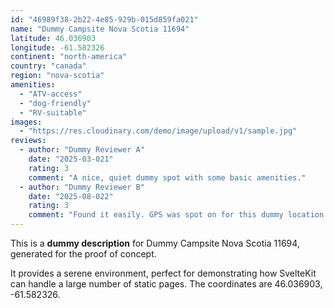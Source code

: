 ```yaml
---
id: "46989f38-2b22-4e85-929b-015d859fa021"
name: "Dummy Campsite Nova Scotia 11694"
latitude: 46.036903
longitude: -61.582326
continent: "north-america"
country: "canada"
region: "nova-scotia"
amenities:
  - "ATV-access"
  - "dog-friendly"
  - "RV-suitable"
images:
  - "https://res.cloudinary.com/demo/image/upload/v1/sample.jpg"
reviews:
  - author: "Dummy Reviewer A"
    date: "2025-03-021"
    rating: 3
    comment: "A nice, quiet dummy spot with some basic amenities."
  - author: "Dummy Reviewer B"
    date: "2025-08-022"
    rating: 3
    comment: "Found it easily. GPS was spot on for this dummy location."
---
```


This is a **dummy description** for Dummy Campsite Nova Scotia 11694, generated for the proof of concept.

It provides a serene environment, perfect for demonstrating how SvelteKit can handle a large number of static pages. The coordinates are 46.036903, -61.582326.
